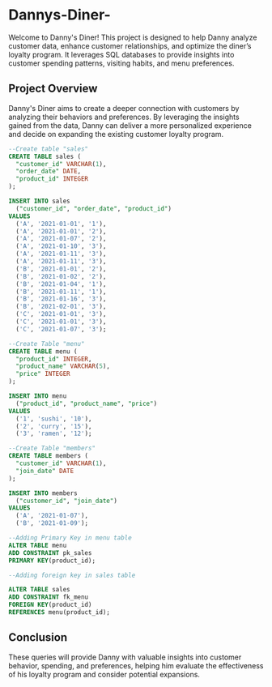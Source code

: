 # Dannys-Diner-
Welcome to Danny's Diner! This project is designed to help Danny analyze customer data, enhance customer relationships, and optimize the diner’s loyalty program. It leverages SQL databases to provide insights into customer spending patterns, visiting habits, and menu preferences.
<br>

## Project Overview
Danny's Diner aims to create a deeper connection with customers by analyzing their behaviors and preferences. By leveraging the insights gained from the data, Danny can deliver a more personalized experience and decide on expanding the existing customer loyalty program.

```sql
--Create table "sales"
CREATE TABLE sales (
  "customer_id" VARCHAR(1),
  "order_date" DATE,
  "product_id" INTEGER
);

INSERT INTO sales
  ("customer_id", "order_date", "product_id")
VALUES
  ('A', '2021-01-01', '1'),
  ('A', '2021-01-01', '2'),
  ('A', '2021-01-07', '2'),
  ('A', '2021-01-10', '3'),
  ('A', '2021-01-11', '3'),
  ('A', '2021-01-11', '3'),
  ('B', '2021-01-01', '2'),
  ('B', '2021-01-02', '2'),
  ('B', '2021-01-04', '1'),
  ('B', '2021-01-11', '1'),
  ('B', '2021-01-16', '3'),
  ('B', '2021-02-01', '3'),
  ('C', '2021-01-01', '3'),
  ('C', '2021-01-01', '3'),
  ('C', '2021-01-07', '3');
```

```sql
--Create Table "menu"
CREATE TABLE menu (
  "product_id" INTEGER,
  "product_name" VARCHAR(5),
  "price" INTEGER
);

INSERT INTO menu
  ("product_id", "product_name", "price")
VALUES
  ('1', 'sushi', '10'),
  ('2', 'curry', '15'),
  ('3', 'ramen', '12');
```

```sql  
--Create Table "members"
CREATE TABLE members (
  "customer_id" VARCHAR(1),
  "join_date" DATE
);

INSERT INTO members
  ("customer_id", "join_date")
VALUES
  ('A', '2021-01-07'),
  ('B', '2021-01-09');
```

```sql
--Adding Primary Key in menu table
ALTER TABLE menu
ADD CONSTRAINT pk_sales
PRIMARY KEY(product_id);

--Adding foreign key in sales table

ALTER TABLE sales
ADD CONSTRAINT fk_menu
FOREIGN KEY(product_id)
REFERENCES menu(product_id);
```

## Conclusion
These queries will provide Danny with valuable insights into customer behavior, spending, and preferences, helping him evaluate the effectiveness of his loyalty program and consider potential expansions.
